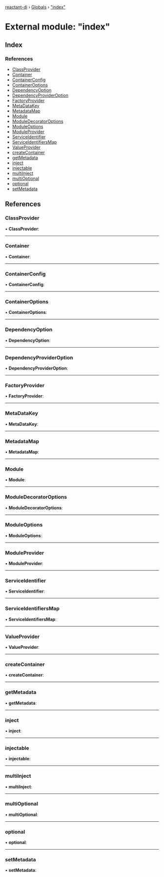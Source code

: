 [reactant-di](../README.md) › [Globals](../globals.md) › ["index"](_index_.md)

# External module: "index"

## Index

### References

* [ClassProvider](_index_.md#classprovider)
* [Container](_index_.md#container)
* [ContainerConfig](_index_.md#containerconfig)
* [ContainerOptions](_index_.md#containeroptions)
* [DependencyOption](_index_.md#dependencyoption)
* [DependencyProviderOption](_index_.md#dependencyprovideroption)
* [FactoryProvider](_index_.md#factoryprovider)
* [MetaDataKey](_index_.md#metadatakey)
* [MetadataMap](_index_.md#metadatamap)
* [Module](_index_.md#module)
* [ModuleDecoratorOptions](_index_.md#moduledecoratoroptions)
* [ModuleOptions](_index_.md#moduleoptions)
* [ModuleProvider](_index_.md#moduleprovider)
* [ServiceIdentifier](_index_.md#serviceidentifier)
* [ServiceIdentifiersMap](_index_.md#serviceidentifiersmap)
* [ValueProvider](_index_.md#valueprovider)
* [createContainer](_index_.md#createcontainer)
* [getMetadata](_index_.md#getmetadata)
* [inject](_index_.md#inject)
* [injectable](_index_.md#injectable)
* [multiInject](_index_.md#multiinject)
* [multiOptional](_index_.md#multioptional)
* [optional](_index_.md#optional)
* [setMetadata](_index_.md#setmetadata)

## References

###  ClassProvider

• **ClassProvider**:

___

###  Container

• **Container**:

___

###  ContainerConfig

• **ContainerConfig**:

___

###  ContainerOptions

• **ContainerOptions**:

___

###  DependencyOption

• **DependencyOption**:

___

###  DependencyProviderOption

• **DependencyProviderOption**:

___

###  FactoryProvider

• **FactoryProvider**:

___

###  MetaDataKey

• **MetaDataKey**:

___

###  MetadataMap

• **MetadataMap**:

___

###  Module

• **Module**:

___

###  ModuleDecoratorOptions

• **ModuleDecoratorOptions**:

___

###  ModuleOptions

• **ModuleOptions**:

___

###  ModuleProvider

• **ModuleProvider**:

___

###  ServiceIdentifier

• **ServiceIdentifier**:

___

###  ServiceIdentifiersMap

• **ServiceIdentifiersMap**:

___

###  ValueProvider

• **ValueProvider**:

___

###  createContainer

• **createContainer**:

___

###  getMetadata

• **getMetadata**:

___

###  inject

• **inject**:

___

###  injectable

• **injectable**:

___

###  multiInject

• **multiInject**:

___

###  multiOptional

• **multiOptional**:

___

###  optional

• **optional**:

___

###  setMetadata

• **setMetadata**:
